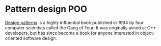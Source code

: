 # Pattern design POO

[Design patterns](https://en.wikipedia.org/wiki/Design_Patterns) is a highly influential book published in 1994 by four computer scientists called the Gang of Four. It was originally aimed at C++ developers, but has since become a book for anyone interested in object-oriented software design.
